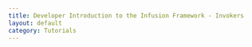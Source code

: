 ```yaml
---
title: Developer Introduction to the Infusion Framework - Invokers
layout: default
category: Tutorials
---
```

